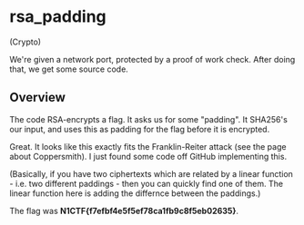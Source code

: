 # rsa_padding
(Crypto)

We're given a network port, protected by a proof of work check.
After doing that, we get some source code.

## Overview
The code RSA-encrypts a flag.
It asks us for some "padding". It SHA256's our input, and uses this as padding for the flag before it is encrypted.

Great. It looks like this exactly fits the Franklin-Reiter attack (see the page about Coppersmith). I just found some code off GitHub implementing this.

(Basically, if you have two ciphertexts which are related by a linear function - i.e. two different paddings - then you can quickly find one of them. The linear function here is adding the differnce between the paddings.)

The flag was **N1CTF{f7efbf4e5f5ef78ca1fb9c8f5eb02635}**.
